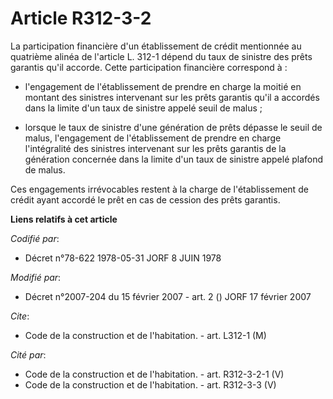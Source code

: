 # Article R312-3-2

La participation financière d'un établissement de crédit mentionnée au quatrième alinéa de l'article L. 312-1 dépend du taux
de sinistre des prêts garantis qu'il accorde. Cette participation financière correspond à :

- l'engagement de l'établissement de prendre en charge la moitié en montant des sinistres intervenant sur les prêts garantis
qu'il a accordés dans la limite d'un taux de sinistre appelé seuil de malus ;

- lorsque le taux de sinistre d'une génération de prêts dépasse le seuil de malus, l'engagement de l'établissement de prendre
en charge l'intégralité des sinistres intervenant sur les prêts garantis de la génération concernée dans la limite d'un taux
de sinistre appelé plafond de malus.

Ces engagements irrévocables restent à la charge de l'établissement de crédit ayant accordé le prêt en cas de cession des
prêts garantis.

**Liens relatifs à cet article**

_Codifié par_:

  - Décret n°78-622 1978-05-31 JORF 8 JUIN 1978

_Modifié par_:

  - Décret n°2007-204 du 15 février 2007 - art. 2 () JORF 17 février 2007

_Cite_:

  - Code de la construction et de l'habitation. - art. L312-1 (M)

_Cité par_:

  - Code de la construction et de l'habitation. - art. R312-3-2-1 (V)
  - Code de la construction et de l'habitation. - art. R312-3-3 (V)
